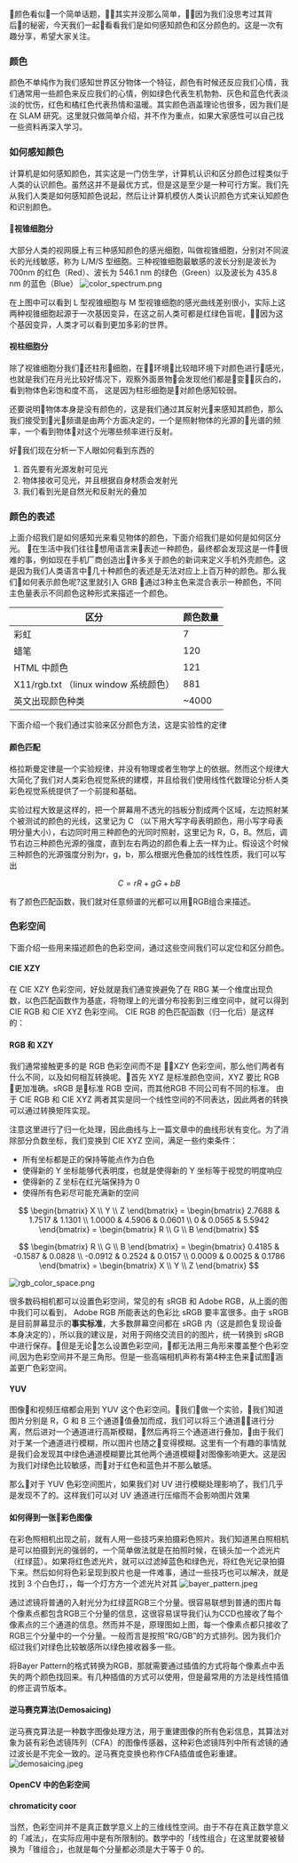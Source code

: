 颜色看似一个简单话题，其实并没那么简单，因为我们没思考过其背后的秘密，今天我们一起看看我们是如何感知颜色和区分颜色的。这是一次有趣分享，希望大家关注。

### 颜色
颜色不单纯作为我们感知世界区分物体一个特征，颜色有时候还反应我们心情，我们通常用一些颜色来反应我们的心情，例如绿色代表生机勃勃、灰色和蓝色代表淡淡的忧伤，红色和橘红色代表热情和温暖。其实颜色涵盖理论也很多，因为我们是在 SLAM 研究。这里就只做简单介绍，并不作为重点，如果大家感性可以自己找一些资料再深入学习。

### 如何感知颜色
计算机是如何感知颜色，其实这是一门仿生学，计算机认识和区分颜色过程类似于人类的认识颜色。虽然这并不是最优方式，但是这是至少是一种可行方案。我们先从我们人类是如何感知颜色说起，然后让计算机模仿人类认识颜色方式来认知颜色和识别颜色。
#### 视锥细胞分
大部分人类的视网膜上有三种感知颜色的感光细胞，叫做视锥细胞，分别对不同波长的光线敏感，称为 L/M/S 型细胞。三种视锥细胞最敏感的波长分别是波长为 700nm 的红色（Red）、波长为 546.1 nm 的绿色（Green）以及波长为 435.8 nm 的蓝色（Blue）
![color_spectrum.png](https://upload-images.jianshu.io/upload_images/8207483-6fc7de059d7e8896.png?imageMogr2/auto-orient/strip%7CimageView2/2/w/1240)

在上图中可以看到 L 型视锥细胞与 M 型视锥细胞的感光曲线差别很小，实际上这两种视锥细胞起源于一次基因变异，在这之前人类可都是红绿色盲呢，因为这个基因变异，人类才可以看到更加多彩的世界。
#### 视柱细胞分
除了视锥细胞分我们还柱形细胞，在环境比较暗环境下对颜色进行感光，也就是我们在月光比较好情况下，观察外面景物会发现他们都是变灰白的，看到物体色彩饱和度不高， 这是因为柱形细胞是对颜色感知较弱。

还要说明物体本身是没有颜色的，这是我们通过其反射光来感知其颜色，那么我们接受到光频谱是由两个方面决定的，一个是照射物体的光源的光谱的频率，一个看到物体对这个光哪些频率进行反射。

好我们现在分析一下人眼如何看到东西的
1. 首先要有光源发射可见光
2. 物体接收可见光，并且根据自身材质会发射光
3. 我们看到光是自然光和反射光的叠加 

### 颜色的表述
上面介绍我们是如何感知光来看见物体的颜色，下面介绍我们是如何是如何区分光。
在生活中我们往往想用语言来表述一种颜色，最终都会发现这是一件很难的事，例如现在手机厂商创造出许多关于颜色的新词来定义手机外壳颜色。这是因为我们人类语言中几十种颜色的表述是无法对应上上百万种的颜色。那么我们如何表示颜色呢?这里就引入 GRB 通过3种主色来混合表示一种颜色，不同主色量表示不同颜色这种形式来描述一个颜色。

| 区分  |  颜色数量 |
|---|---|
| 彩虹  | 7  |
| 蜡笔  | 120  |
| HTML 中颜色 | 121  |
| X11/rgb.txt （linux window 系统颜色） | 881  |
| 英文出现颜色种类  | ~4000  |

下面介绍一个我们通过实验来区分颜色方法，这是实验性的定律

#### 颜色匹配
格拉斯曼定律是一个实验规律，并没有物理或者生物学上的依据。然而这个规律大大简化了我们对人类彩色视觉系统的建模，并且给我们使用线性代数理论分析人类彩色视觉系统提供了一个前提和基础。

实验过程大致是这样的，把一个屏幕用不透光的挡板分割成两个区域，左边照射某个被测试的颜色的光线，这里记为 C （以下用大写字母表明颜色，用小写字母表明分量大小），右边同时用三种颜色的光同时照射，这里记为 R，G，B。然后，调节右边三种颜色光源的强度，直到左右两边的颜色看上去一样为止。假设这个时候三种颜色的光源强度分别为r，g，b，那么根据光色叠加的线性性质，我们可以写出

$$ C = rR + gG + bB $$

有了颜色匹配函数，我们就对任意频谱的光都可以用RGB组合来描述。


### 色彩空间
下面介绍一些用来描述颜色的色彩空间，通过这些空间我们可以定位和区分颜色。

#### CIE XZY
在 CIE XZY 色彩空间，好处就是我们通变换避免了在 RBG 某一个维度出现负数，以色匹配函数作为基底，将物理上的光谱分布投影到三维空间中，就可以得到 CIE RGB 和 CIE XYZ 色彩空间。 CIE RGB 的色匹配函数（归一化后）是这样的：


#### RGB 和 XZY
我们通常接触更多的是 RGB 色彩空间而不是 XZY 色彩空间，那么他们两者有什么不同，以及如何相互转换呢。首先 XYZ 是标准颜色空间，XYZ 要比 RGB 更加准确。sRGB 是标准 RGB 空间，而其他RGB 不同公司有不同的标准。
由于 CIE RGB 和 CIE XYZ 两者其实是同一个线性空间的不同表达，因此两者的转换可以通过转换矩阵实现。

注意这里进行了归一化处理，因此曲线与上一篇文章中的曲线形状有变化。为了消除部分负数坐标，我们变换到 CIE XYZ 空间，满足一些约束条件：

- 所有坐标都是正的保持等能点作为白色
- 使得新的 Y 坐标能够代表明度，也就是使得新的 Y 坐标等于视觉的明度响应
- 使得新的 Z 坐标在红光端保持为 0
- 使得所有色彩尽可能充满新的空间

$$
\begin{bmatrix}
    X \\
    Y \\
    Z
\end{bmatrix} = \begin{bmatrix}
    2.7688 & 1.7517 & 1.1301 \\
    1.0000 & 4.5906 & 0.0601 \\
    0 & 0.0565 & 5.5942 
\end{bmatrix} = \begin{bmatrix}
    R \\
    G \\
    B
\end{bmatrix}
$$

$$
\begin{bmatrix}
    R \\
    G \\
    B
\end{bmatrix} = \begin{bmatrix}
    0.4185 & -0.1587 & 0.0828 \\
    -0.0912 & 0.2524 & 0.0157 \\
    0.0009 & 0.0025 & 0.1786 
\end{bmatrix} = \begin{bmatrix}
    X \\
    Y \\
    Z
\end{bmatrix}
$$
  
![rgb_color_space.png](https://upload-images.jianshu.io/upload_images/8207483-fb0a67aa5cb68afc.png?imageMogr2/auto-orient/strip%7CimageView2/2/w/1240)


很多数码相机都可以设置色彩空间，常见的有 sRGB 和 Adobe RGB，从上面的图中我们可以看到， Adobe RGB 所能表达的色彩比 sRGB 要丰富很多。由于 sRGB 是目前屏幕显示的**事实标准**，大多数屏幕空间都在 sRGB 内（这是颜色复现设备本身决定的），所以我的建议是，对用于网络交流目的的图片，统一转换到 sRGB 中进行保存。但是无论怎么设置色彩空间，都无法用三角形来覆盖整个色彩空间,因为色彩空间并不是三角形。但是一些高端相机声称有第4种主色来试图涵盖更广色彩空间。


#### YUV 
图像和视频压缩都会用到 YUV 这个色彩空间。我们做一个实验，我们知道图片分别是 R，G 和 B 三个通道值叠加而成，我们可以将三个通道进行分离，然后进对一个通道进行高斯模糊，然后再将三个通道进行叠加，由于我们对于某一个通道进行模糊，所以图片也随之变得模糊。这里有一个有趣的事情就是我们会发现其中绿色通道模糊要比其他两个通道模糊对图像影响更大。这是因为我们对绿色比较敏感，而对于红色和蓝色并不那么敏感。

那么对于 YUV 色彩空间图片，如果我们对 UV 进行模糊处理影响了，我们几乎是发现不了的。这样我们可以对 UV 通道进行压缩而不会影响图片效果

#### 如何得到一张彩色图像
在彩色照相机出现之前，就有人用一些技巧来拍摄彩色照片。我们知道黑白照相机是可以拍摄到光的强弱的，一个简单做法就是在拍照时候，在镜头加一个滤光片（红绿蓝）。如果将红色滤光片，就可以过滤掉蓝色和绿色光，将红色光记录拍摄下来。然后如何将色彩呈现到胶片也是一件难事，通过一些技巧也可以解决，就是找到 3 个白色灯，，每一个灯方方一个滤光片对其
![bayer_pattern.jpeg](https://upload-images.jianshu.io/upload_images/8207483-41906de711bd777d.jpeg?imageMogr2/auto-orient/strip%7CimageView2/2/w/1240)

通过滤镜将普通的入射光分为红绿蓝RGB三个分量。很容易联想到普通的图片每个像素点都包含RGB三个分量的信息，这很容易误导我们认为CCD也接收了每个像素点的三个通道的信息。然而并不是，原理图如上图，每一个像素点都只接收了RGB三个分量中的一个分量。一般而言是按照“RG/GB”的方式排列。因为我们介绍过我们对绿色比较敏感所以绿色接收器多一些。

将Bayer Pattern的格式转换为RGB，那就需要通过插值的方式将每个像素点中丢失的两个颜色找回来。有几种插值的方式可以使用，但是最常用的方法是线性插值的修正调节版本。

#### 逆马赛克算法(Demosaicing)
逆马赛克算法是一种数字图像处理方法，用于重建图像的所有色彩信息，其算法对象为装有彩色滤镜阵列（CFA）的图像传感器，这种彩色滤镜阵列中所有滤镜的通过波长是不完全一致的。逆马赛克变换也称作CFA插值或色彩重建。
![demosaicing.jpeg](https://upload-images.jianshu.io/upload_images/8207483-962f43bc633a13c1.jpeg?imageMogr2/auto-orient/strip%7CimageView2/2/w/1240)

#### OpenCV 中的色彩空间



#### chromaticity coor

当然，色彩空间并不是真正数学意义上的三维线性空间。由于不存在真正数学意义的「减法」，在实际应用中是有所限制的。数学中的「线性组合」在这里就要被替换为「锥组合」，也就是每个分量都必须是大于等于 0 的。